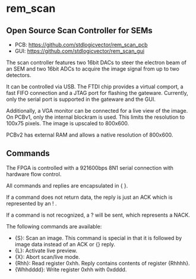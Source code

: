 # rem_scan

## Open Source Scan Controller for SEMs

- PCB: https://github.com/stdlogicvector/rem_scan_pcb
- GUI: https://github.com/stdlogicvector/rem_scan_gui

The scan controller features two 16bit DACs to steer the electron beam of an SEM and two 16bit ADCs to acquire the image signal from up to two detectors.

It can be controlled via USB. The FTDI chip provides a virtual comport, a fast FIFO connection and a JTAG port for flashing the gateware.
Currently, only the serial port is supported in the gateware and the GUI.

Additionally, a VGA monitor can be connected for a live view of the image.
On PCBv1, only the internal blockram is used. This limits the resolution to 100x75 pixels. The image is upscaled to 800x600.

PCBv2 has external RAM and allows a native resolution of 800x600.

## Commands

The FPGA is controlled with a 921600bps 8N1 serial connection with hardware flow control.

All commands and replies are encapsulated in { }.

If a command does not return data, the reply is just an ACK which is represented by an ! .

If a command is not recognized, a ? will be sent, which represents a NACK.

The following commands are available:

  - {S}: Scan an image. This command is special in that it is followed by image data instead of an ACK or {} reply.
  - {L}: Activate live preview.
  - {X}: Abort scan/live mode.
  - {Rhh}: Read register 0xhh. Reply contains contents of register {Rhhhh}.
  - {Whhdddd}: Write register 0xhh with 0xdddd.

